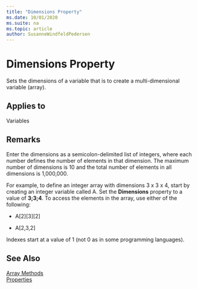 ```yaml
---
title: "Dimensions Property"
ms.date: 10/01/2020
ms.suite: na
ms.topic: article
author: SusanneWindfeldPedersen
---
```


# Dimensions Property
Sets the dimensions of a variable that is to create a multi-dimensional variable (array).  
  
## Applies to  

Variables  
  
## Remarks  

Enter the dimensions as a semicolon-delimited list of integers, where each number defines the number of elements in that dimension. The maximum number of dimensions is 10 and the total number of elements in all dimensions is 1,000,000.  
  
For example, to define an integer array with dimensions 3 x 3 x 4, start by creating an integer variable called A. Set the **Dimensions** property to a value of **3;3;4**. To access the elements in the array, use either of the following:  
  
- A\[2\]\[3\]\[2\]  
  
- A\[2,3,2\]  
  
Indexes start at a value of 1 (not 0 as in some programming languages).  
  
## See Also  

[Array Methods](../methods/devenv-array-methods.md)  
[Properties](devenv-properties.md)  